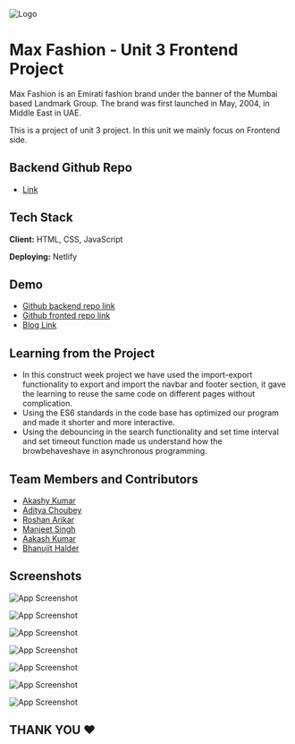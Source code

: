 
![Logo](https://upload.wikimedia.org/wikipedia/commons/b/b0/Logo_of_Max_Fashion_and_Accessories%2C_March_2018.png)


# Max Fashion - Unit 3 Frontend Project

Max Fashion is an Emirati fashion brand under the banner of the Mumbai based Landmark Group. The brand was first launched in May, 2004, in Middle East in UAE.

This is a project of unit 3 project. In this unit we mainly focus on Frontend side.

## Backend Github Repo
- [Link](https://github.com/Aakashvani/MaxFashion-Backend)



## Tech Stack

**Client:** HTML, CSS, JavaScript

**Deploying:** Netlify


## Demo

- [Github backend repo link](https://github.com/Aakashvani/MaxFashion-Backend)
- [Github fronted repo link](https://github.com/Aakashvani/MaxFashion-Clone)
- [Blog Link](https://medium.com/@adityachoubey07/journey-of-constructing-clone-of-max-fashion-40b2e5da8a00)

## Learning from the Project

- In this construct week project we have used the import-export functionality to export and import the navbar and footer section, it gave the learning to reuse the same code on different pages without complication.
- Using the ES6 standards in the code base has optimized our program and made it shorter and more interactive.
-  Using the debouncing in the search functionality and set time interval and set timeout function made us understand how the browbehaveshave in asynchronous programming.

## Team Members and Contributors

- [Akashy Kumar](https://github.com/Akshay-Singh-Rajput)
- [Aditya Choubey](https://github.com/Aadi0706)
- [Roshan Arikar ](https://github.com/roshanarikar)
- [Manjeet Singh](https://github.com/manjeetsingh100001)
- [Aakash Kumar](https://github.com/Aakashvani)
- [Bhanujit Halder](https://github.com/Bhanujit)

## Screenshots

![App Screenshot](https://miro.medium.com/max/875/1*LTm-Ha6lsTniIssUp5D_bw.jpeg)

![App Screenshot](https://miro.medium.com/max/875/1*U_k80_sgJ--Zv2xv2VW2pg.jpeg)

![App Screenshot](https://miro.medium.com/max/875/1*QsOY9MBUsm9ARyK3Awa5dA.jpeg)

![App Screenshot](https://miro.medium.com/max/875/1*_8J9mleFki5qRRGqALIK6g.jpeg)

![App Screenshot](https://miro.medium.com/max/875/1*wmErVhSG1xEgkJhCv2y5QA.jpeg)

![App Screenshot](https://miro.medium.com/max/875/1*FDYs-iHIba3H30BFwiMxLA.jpeg)

![App Screenshot](https://miro.medium.com/max/875/1*iCMP38tQ_EecUwUgn6NcKw.jpeg)

<!-- <p  align="center">
<img src="https://media2.giphy.com/media/TIj8cbzWYKnE9ul3ab/giphy.gif?cid=6c09b952stgqitmn39ra2az6pq841bepkae3skwqqj8qx7nw&rid=giphy.gif&ct=s" width="90%" height="5%"> 
 </p> -->

<!-- <img src="https://media3.giphy.com/media/vmGjjH1XOjViEfbBfZ/giphy.gif"  align="center" width="35"> -->

## THANK YOU ❤️
